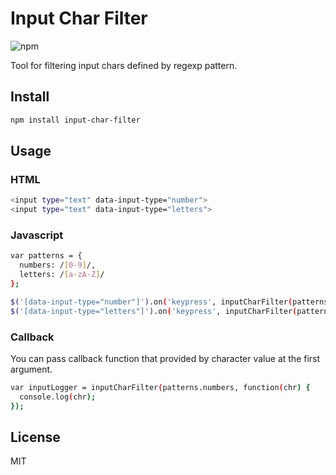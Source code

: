 Input Char Filter
=========

![npm](https://img.shields.io/npm/dw/input-char-filter)

Tool for filtering input chars defined by regexp pattern.

## Install

```bash
npm install input-char-filter
```

## Usage

### HTML

```bash
<input type="text" data-input-type="number">
<input type="text" data-input-type="letters">
```

### Javascript

```bash
var patterns = {
  numbers: /[0-9]/,
  letters: /[a-zA-Z]/
};

$('[data-input-type="number"]').on('keypress', inputCharFilter(patterns.numbers));
$('[data-input-type="letters"]').on('keypress', inputCharFilter(patterns.letters));
```

### Callback

You can pass callback function that provided by character value at the first argument.

```bash
var inputLogger = inputCharFilter(patterns.numbers, function(chr) {
  console.log(chr);
});
```

## License

MIT
